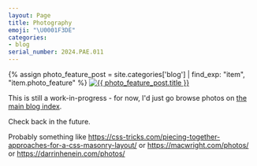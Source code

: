 ```yaml
---
layout: Page
title: Photography
emoji: "\U0001F3DE️"
categories:
- blog
serial_number: 2024.PAE.011
---
```

{% assign photo_feature_post = site.categories['blog'] | find_exp: "item", "item.photo_feature" %}
<a href="{{ photo_feature_post.url }}">
    <img src="{{ photo_feature_post.photo_feature }}" alt="{{ photo_feature_post.title }}" class="no-lightbox"/>
</a>

This is still a work-in-progress - for now, I'd just go browse photos on [the main blog index](/blog).

Check back in the future.

Probably something like https://css-tricks.com/piecing-together-approaches-for-a-css-masonry-layout/ or https://macwright.com/photos/ or https://darrinhenein.com/photos/
